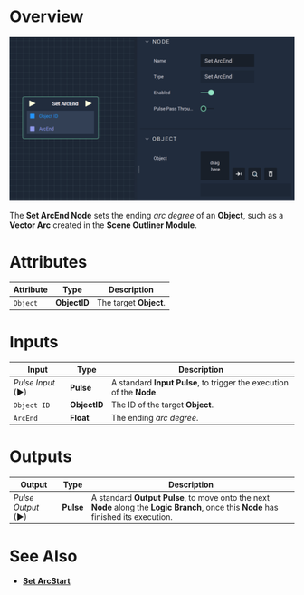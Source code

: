 # Overview

![The Set ArcEnd Node.](../../../.gitbook/assets/setarcend.png)

The **Set ArcEnd Node** sets the ending *arc degree* of an **Object**, such as a **Vector Arc** created in the **Scene Outliner Module**.

# Attributes

|Attribute|Type|Description|
|---|---|---|
|`Object`|**ObjectID**|The target **Object**.|

# Inputs

|Input|Type|Description|
|---|---|---|
|*Pulse Input* (►)|**Pulse**|A standard **Input Pulse**, to trigger the execution of the **Node**.|
|`Object ID`|**ObjectID**|The ID of the target **Object**.|
|`ArcEnd`|**Float**|The ending *arc degree*.|

# Outputs

|Output|Type|Description|
|---|---|---|
|*Pulse Output* (►)|**Pulse**|A standard **Output Pulse**, to move onto the next **Node** along the **Logic Branch**, once this **Node** has finished its execution.|

# See Also

* [**Set ArcStart**](setarcstart.md)